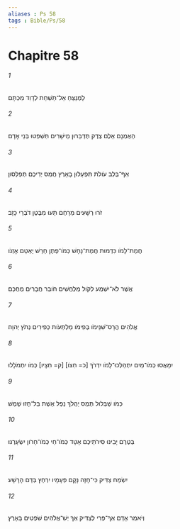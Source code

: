 ```yaml
---
aliases : Ps 58
tags : Bible/Ps/58
---
```


# Chapitre 58

###### 1
לַמְנַצֵּחַ אַל־תַּשְׁחֵת לְדָוִד מִכְתָּם׃
###### 2
הַאֻמְנָם אֵלֶם צֶדֶק תְּדַבֵּרוּן מֵישָׁרִים תִּשְׁפְּטוּ בְּנֵי אָדָם׃
###### 3
אַף־בְּלֵב עֹולֹת תִּפְעָלוּן בָּאָרֶץ חֲמַס יְדֵיכֶם תְּפַלֵּסוּן׃
###### 4
זֹרוּ רְשָׁעִים מֵרָחֶם תָּעוּ מִבֶּטֶן דֹּבְרֵי כָזָב׃
###### 5
חֲמַת־לָמֹו כִּדְמוּת חֲמַת־נָחָשׁ כְּמֹו־פֶתֶן חֵרֵשׁ יַאְטֵם אָזְנֹו׃
###### 6
אֲשֶׁר לֹא־יִשְׁמַע לְקֹול מְלַחֲשִׁים חֹובֵר חֲבָרִים מְחֻכָּם׃
###### 7
אֱלֹהִים הֲרָס־שִׁנֵּימֹו בְּפִימֹו מַלְתְּעֹות כְּפִירִים נְתֹץ יְהוָה׃
###### 8
יִמָּאֲסוּ כְמֹו־מַיִם יִתְהַלְּכוּ־לָמֹו יִדְרֹךְ [כ= חִצֹּו] [ק= חִצָּיו] כְּמֹו יִתְמֹלָלוּ׃
###### 9
כְּמֹו שַׁבְּלוּל תֶּמֶס יַהֲלֹךְ נֵפֶל אֵשֶׁת בַּל־חָזוּ שָׁמֶשׁ׃
###### 10
בְּטֶרֶם יָבִינוּ סִּירֹתֵיכֶם אָטָד כְּמֹו־חַי כְּמֹו־חָרֹון יִשְׂעָרֶנּוּ׃
###### 11
יִשְׂמַח צַדִּיק כִּי־חָזָה נָקָם פְּעָמָיו יִרְחַץ בְּדַם הָרָשָׁע׃
###### 12
וְיֹאמַר אָדָם אַךְ־פְּרִי לַצַּדִּיק אַךְ יֵשׁ־אֱלֹהִים שֹׁפְטִים בָּאָרֶץ׃
